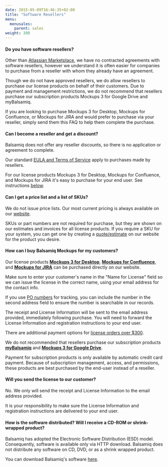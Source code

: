 ```yaml
---
date: 2015-05-09T16:46:35+02:00
title: "Software Resellers"
menu:
  menusales:
    parent: sales
weight: 380
---
```


#### Do you have software resellers?

Other than [Atlassian Marketplace](/sales/marketplace/), we have no contracted agreements with software resellers, however we understand it is often easier for companies to purchase from a reseller with whom they already have an agreement.

Though we do not have approved resellers, we do allow resellers to purchase our license products on behalf of their customers. Due to payment and management restrictions, we do not recommend that resellers purchase our subscription products Mockups 3 for Google Drive and myBalsamiq.

If you are looking to purchase Mockups 3 for Desktop, Mockups for Confluence, or Mockups for JIRA and would prefer to purchase via your reseller, simply send them this FAQ to help them complete the purchase.

#### Can I become a reseller and get a discount?

Balsamiq does not offer any reseller discounts, so there is no application or agreement to complete.

Our standard [EULA and Terms of Service](https://balsamiq.com/eulas/) apply to purchases made by resellers.

For our license products Mockups 3 for Desktop, Mockups for Confluence, and Mockups for JIRA it's easy to purchase for your end user. See instructions [below](#how-can-i-buy-balsamiq-mockups-for-my-customers).

#### Can I get a price list and a list of SKUs?

We do not issue price lists. Our most current pricing is always available on our [website](https://balsamiq.com/buy/).

SKUs or part numbers are not required for purchase, but they are shown on our estimates and invoices for all license products. If you require a SKU for your system, you can get one by creating a [quote/estimate](/sales/quote/) on our website for the product you desire.

#### How can I buy Balsamiq Mockups for my customers?

Our license products **[Mockups 3 for Desktop](https://balsamiq.com/buy/)**, **[Mockups for Confluence](https://balsamiq.com/buy/#c)**, and **[Mockups for JIRA](https://balsamiq.com/buy/#j)** can be purchased directly on our website.

Make sure to enter your customer's name in the "Name for License" field so we can issue the license in the correct name, using your email address for the contact info.

If you use [PO numbers](/sales/purchaseorders/) for tracking, you can include the number in the second address field to ensure the number is searchable in our records.

The receipt and License Information will be sent to the email address provided, immediately following purchase. You will need to forward the License Information and registration instructions to your end user.

There are additional payment options for [license orders over $300](/sales/ordering/#licenses).

We do not recommended that resellers purchase our subscription products [**myBalsamiq**](https://balsamiq.com/products/mockups/mybalsamiq) and [**Mockups 3 for Google Drive**](/sales/gdrivesubscription/#stopping-your-subscription).

Payment for subscription products is only available by automatic credit card payment. Because of subscription management, access, and permissions, these products are best purchased by the end-user instead of a reseller.

#### Will you send the license to our customer?

No. We only will send the receipt and License Information to the email address provided.

It is your responsibility to make sure the License Information and registration instructions are delivered to your end user.

#### How is the software distributed? Will I receive a CD-ROM or shrink-wrapped product?

Balsamiq has adopted the Electronic Software Distribution (ESD) model. Consequently, software is available only via HTTP download. Balsamiq does not distribute any software on CD, DVD, or as a shrink wrapped product.

You can download Balsamiq's software [here](https://www.balsamiq.com/download).